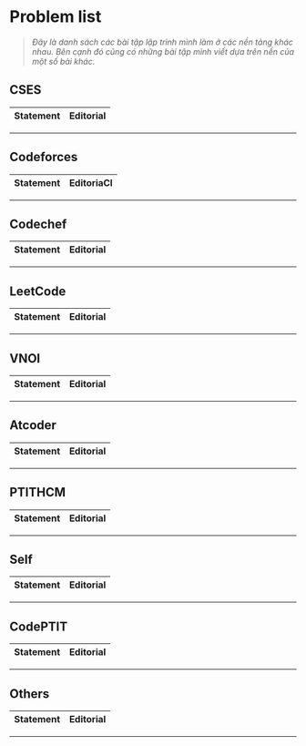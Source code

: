 
# Problem list

> *Đây là danh sách các bài tập lập trình mình làm ở các nền tảng khác nhau. Bên cạnh đó cũng có những bài tập mình viết dựa trên nền của một số bài khác.*

## CSES

| Statement | Editorial |
| :-------- | :-------- |

<!-- END_OF_CSES -->

---

## Codeforces

| Statement | EditoriaCl |
| :-------- | :-------- |

<!-- END_OF_Codeforces -->

---

## Codechef

| Statement | Editorial |
| :-------- | :-------- |

<!-- END_OF_Codechef -->

---

## LeetCode

| Statement | Editorial |
| :-------- | :-------- |

<!-- END_OF_LeetCode -->

---

## VNOI

| Statement | Editorial |
| :-------- | :-------- |

<!-- END_OF_VNOI -->

---

## Atcoder

| Statement | Editorial |
| :-------- | :-------- |

<!-- END_OF_Atcoder -->

---

## PTITHCM

| Statement | Editorial |
| :-------- | :-------- |

<!-- END_OF_PTITHCM -->

---

## Self

| Statement | Editorial |
| :-------- | :-------- |

<!-- END_OF_Self -->

---

## CodePTIT

| Statement | Editorial |
| :-------- | :-------- |

<!-- END_OF_CodePTIT -->

---

## Others

| Statement | Editorial |
| :-------- | :-------- |

<!-- END_OF_Others -->

---
